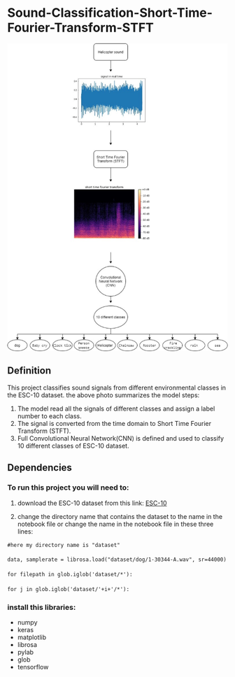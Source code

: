# Sound-Classification-Short-Time-Fourier-Transform-STFT

![](STFT.jpg)

## Definition

This project classifies sound signals from different environmental classes in the ESC-10 dataset. the above photo summarizes the model steps: <br/>
1. The model read all the signals of different classes and assign a label number to each class.
2. The  signal is converted from the time domain to Short Time Fourier Transform (STFT).
3. Full Convolutional Neural Network(CNN) is defined and used to classify 10 different classes of ESC-10 dataset.
## Dependencies 
### To run this project you will need to:
1. download the ESC-10 dataset from this link: [ESC-10](https://dataverse.harvard.edu/dataset.xhtml?persistentId=doi:10.7910/DVN/YDEPUT)

2. change the directory name that contains the dataset to the name in the notebook file or change the name in the notebook file in these three lines:<br/>
```html
#here my directory name is "dataset"

data, samplerate = librosa.load("dataset/dog/1-30344-A.wav", sr=44000) 

for filepath in glob.iglob('dataset/*'):

for j in glob.iglob('dataset/'+i+'/*'):

```
### install this libraries:
- numpy
- keras
- matplotlib
- librosa
- pylab
- glob
- tensorflow